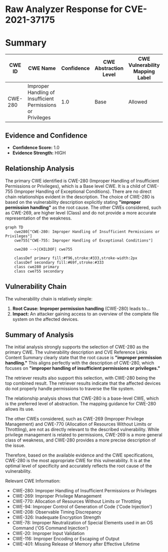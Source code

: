 # Raw Analyzer Response for CVE-2021-37175

# Summary
| CWE ID | CWE Name | Confidence | CWE Abstraction Level | CWE Vulnerability Mapping Label | CWE-Vulnerability Mapping Notes |
|---|---|---|---|---|---|
| CWE-280 | Improper Handling of Insufficient Permissions or Privileges | 1.0 | Base | Allowed | Primary CWE |

## Evidence and Confidence

*   **Confidence Score:** 1.0
*   **Evidence Strength:** HIGH

## Relationship Analysis
The primary CWE identified is CWE-280 (Improper Handling of Insufficient Permissions or Privileges), which is a Base level CWE. It is a child of CWE-755 (Improper Handling of Exceptional Conditions). There are no direct chain relationships evident in the description. The choice of CWE-280 is based on the vulnerability description explicitly stating **"improper permission handling"** as the root cause. The other CWEs considered, such as CWE-269, are higher level (Class) and do not provide a more accurate representation of the weakness.

```mermaid
graph TD
    cwe280["CWE-280: Improper Handling of Insufficient Permissions or Privileges"]
    cwe755["CWE-755: Improper Handling of Exceptional Conditions"]
    
    cwe280 -->|CHILDOF| cwe755
    
    classDef primary fill:#f96,stroke:#333,stroke-width:2px
    classDef secondary fill:#69f,stroke:#333
    class cwe280 primary
    class cwe755 secondary
```

## Vulnerability Chain
The vulnerability chain is relatively simple:
1.  **Root Cause:** **Improper permission handling** (CWE-280) leads to...
2.  **Impact:** An attacker gaining access to an overview of the complete file system on the affected devices.

## Summary of Analysis
The initial analysis strongly supports the selection of CWE-280 as the primary CWE. The vulnerability description and CVE Reference Links Content Summary clearly state that the root cause is **"improper permission handling."** This aligns perfectly with the description of CWE-280, which focuses on **"improper handling of insufficient permissions or privileges."**

The retriever results also support this selection, with CWE-280 being the top combined result. The retriever results indicate that the affected devices do not properly handle permissions to traverse the file system.

The relationship analysis shows that CWE-280 is a base-level CWE, which is the preferred level of abstraction. The mapping guidance for CWE-280 allows its use.

The other CWEs considered, such as CWE-269 (Improper Privilege Management) and CWE-770 (Allocation of Resources Without Limits or Throttling), are not as directly relevant to the described vulnerability. While privilege management is related to permissions, CWE-269 is a more general class of weakness, and CWE-280 provides a more precise description of the issue.

Therefore, based on the available evidence and the CWE specifications, CWE-280 is the most appropriate CWE for this vulnerability. It is at the optimal level of specificity and accurately reflects the root cause of the vulnerability.

Relevant CWE Information:
- CWE-280: Improper Handling of Insufficient Permissions or Privileges
- CWE-269: Improper Privilege Management
- CWE-770: Allocation of Resources Without Limits or Throttling
- CWE-94: Improper Control of Generation of Code ('Code Injection')
- CWE-208: Observable Timing Discrepancy
- CWE-326: Inadequate Encryption Strength
- CWE-78: Improper Neutralization of Special Elements used in an OS Command ('OS Command Injection')
- CWE-20: Improper Input Validation
- CWE-116: Improper Encoding or Escaping of Output
- CWE-401: Missing Release of Memory after Effective Lifetime